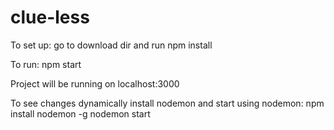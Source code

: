 # clue-less
To set up:
go to download dir and run npm install

To run:
npm start

Project will be running on localhost:3000

To see changes dynamically install nodemon and start using nodemon:
npm install nodemon -g
nodemon start

